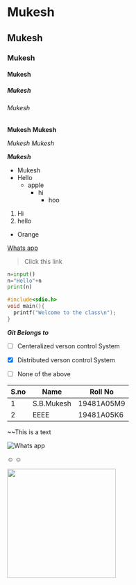 # Mukesh
## Mukesh
### Mukesh
#### Mukesh
##### Mukesh
###### Mukesh

<b>Mukesh</b>
**Mukesh**

<i>Mukesh</i>
*Mukesh*

***Mukesh***

* Mukesh
* Hello
  * apple
    * hi
      * hoo
1. Hi
2. hello

- Orange

[Whats app](https://web.whatsapp.com/)

> Click this link

``` python 
n=input()
n="Hello"+n
print(n)
```
``` c
#include<sdio.h>
void main(){
  printf("Welcome to the class\n");
}
```

***Git Belongs to***
- [ ] Centeralized verson control System
- [x] Distributed verson control System
- [ ] None of the above


|S.no|Name|Roll No|
-----|----|----|
|1|S.B.Mukesh|19481A05M9|
|2|EEEE|19481A05K6|

~~This is a text

![Whats app](https://www.freepnglogos.com/uploads/whatsapp-png-image-9.png)

:relaxed:
:relaxed:

<img src="https://raw.githubusercontent.com/S-B-Mukesh/Testing/main/Screenshot%202021-06-04%20at%2012.40.27%20PM.png" width="250" height="250">
